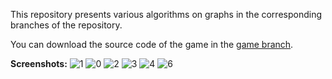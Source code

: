 This repository presents various algorithms on graphs in the corresponding branches of the repository.

You can download the source code of the game in the [game branch](https://github.com/AndrewSalygin/graphCourse/tree/game).

**Screenshots:**
![1](https://github.com/AndrewSalygin/graphCourse/assets/46914821/81445ead-12c7-4659-912c-8c98d1e63d6a)
![0](https://github.com/AndrewSalygin/graphCourse/assets/46914821/e0238ee4-175a-4c53-81da-6cdd811bd275)
![2](https://github.com/AndrewSalygin/graphCourse/assets/46914821/196b4ed4-34ed-486a-820a-d534729287c8)
![3](https://github.com/AndrewSalygin/graphCourse/assets/46914821/6cb85db1-ea43-408c-bf74-2e60e612156d)
![4](https://github.com/AndrewSalygin/graphCourse/assets/46914821/f5adb175-79b0-4f55-8897-c9b2b32f8e46)
![6](https://github.com/AndrewSalygin/graphCourse/assets/46914821/2eab2852-2f57-48f4-8065-90a644e86a17)

